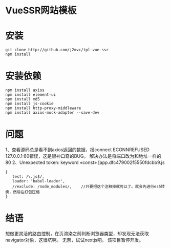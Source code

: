 # VueSSR网站模板

# 安装
```
git clone http://github.com/j2mvc/tpl-vue-ssr
npm install
```

# 安装依赖
```
npm install axios
npm install element-ui
npm install md5
npm install js-cookie
npm install http-proxy-middleware
npm install axios-mock-adapter --save-dev
```


# 问题
1、查看源码总是看不到axios返回的数据，报connect ECONNREFUSED 127.0.0.1:80错误，这是很神口奇的BUG。
解决办法是将端口改为和地址一样的80
2、Unexpected token: keyword «const» [app.dfc479002f5550fdcbb9.js
 ```
 {
    test: /\.js$/,
    loader: 'babel-loader',
    //exclude: /node_modules/,    //只要把这个注释掉就可以了。就会先进行es5转换，然后在打包压缩
 }
```

# 结语
想做更灵活的路由控制，在页渲染之前判断浏览器类型，却发现无法获取navigator对象，这很坑啊。
无奈，试试nextjs吧。
该项目暂停开发。
